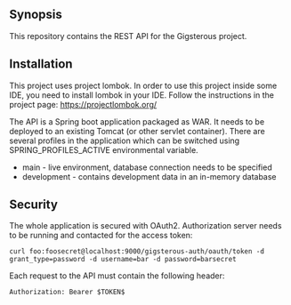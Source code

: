 ## Synopsis

This repository contains the REST API for the Gigsterous project.

## Installation

This project uses project lombok. In order to use this project inside some IDE, you need to install lombok in your IDE. Follow the instructions in the project page: https://projectlombok.org/

The API is a Spring boot application packaged as WAR. It needs to be deployed to an existing Tomcat (or other servlet container).
There are several profiles in the application which can be switched using SPRING_PROFILES_ACTIVE environmental variable.

* main - live environment, database connection needs to be specified
* development - contains development data in an in-memory database

## Security
The whole application is secured with OAuth2. Authorization server needs to be running and contacted for the access token:

```
curl foo:foosecret@localhost:9000/gigsterous-auth/oauth/token -d grant_type=password -d username=bar -d password=barsecret
```

Each request to the API must contain the following header:

```
Authorization: Bearer $TOKEN$
```